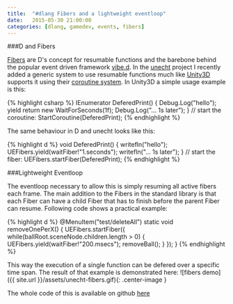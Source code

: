 ```yaml
---
title:  "#dlang Fibers and a lightweight eventloop"
date:   2015-05-30 21:00:00
categories: [dlang, gamedev, events, fibers]
---
```


###D and Fibers

[Fibers](http://dlang.org/phobos/core_thread.html#.Fiber) are D's concept for resumable functions and the barebone behind the popular event driven framework [vibe.d](http://vibed.org/).
In the [unecht](https://github.com/Extrawurst/unecht) project I recently added a generic system to use resumable functions much like [Unity3D](http://unity3d.com/) supports it using their [coroutine system](http://docs.unity3d.com/Manual/Coroutines.html).
In Unity3D a simple usage example is this:

{% highlight csharp %}
IEnumerator DeferedPrint() {
    Debug.Log("hello");
    yield return new WaitForSeconds(1f);
    Debug.Log("... 1s later");
}
// start the coroutine:
StartCoroutine(DeferedPrint);
{% endhighlight %}

The same behaviour in D and unecht looks like this:

{% highlight d %}
void DeferedPrint() {
    writefln("hello");
    UEFibers.yield(waitFiber!"1.seconds");
    writefln("... 1s later");
}
// start the fiber:
UEFibers.startFiber(DeferedPrint);
{% endhighlight %}

###Lightweight Eventloop

The eventloop necessary to allow this is simply resuming all active fibers each frame. 
The main addition to the Fibers in the standard library is that each Fiber can have a child Fiber that has to finish before the parent Fiber can resume. 
Following code shows a practical example:

{% highlight d %}
@MenuItem("test/deleteAll")
static void removeOnePerX()
{
    UEFibers.startFiber({
            while(ballRoot.sceneNode.children.length > 0)
            {
                UEFibers.yield(waitFiber!"200.msecs");
                removeBall();
            }
        });
}
{% endhighlight %}

This way the execution of a single function can be defered over a specific time span. The result of that example is demonstrated here:
![fibers demo]({{ site.url }}/assets/unecht-fibers.gif){: .center-image }

The whole code of this is available on github [here](https://github.com/Extrawurst/unecht/blob/master/source/unecht/core/fibers.d)